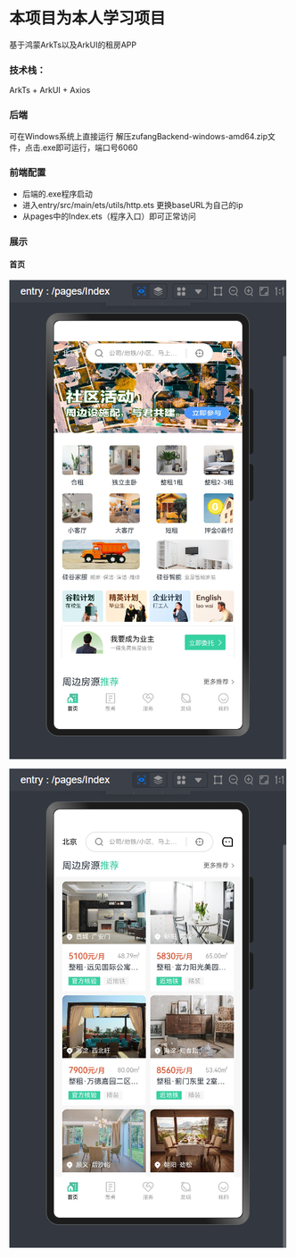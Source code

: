 # 本项目为本人学习项目
基于鸿蒙ArkTs以及ArkUI的租房APP

### 技术栈：
ArkTs + ArkUI + Axios

### 后端
可在Windows系统上直接运行
解压zufangBackend-windows-amd64.zip文件，点击.exe即可运行，端口号6060

### 前端配置
- 后端的.exe程序启动
- 进入entry/src/main/ets/utils/http.ets 更换baseURL为自己的ip
- 从pages中的Index.ets（程序入口）即可正常访问


### 展示
#### 首页
![img.png](image%2Fimg.png)

![img_1.png](image%2Fimg_1.png)